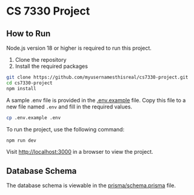 # CS 7330 Project

## How to Run

Node.js version 18 or higher is required to run this project.

1. Clone the repository
2. Install the required packages

```bash
git clone https://github.com/myusernamesthisreal/cs7330-project.git
cd cs7330-project
npm install
```

A sample .env file is provided in the [.env.example](.env.example) file. Copy this file to a new file named `.env` and fill in the required values.

```bash
cp .env.example .env
```

To run the project, use the following command:

```bash
npm run dev
```

Visit <http://localhost:3000> in a browser to view the project.

## Database Schema

The database schema is viewable in the [prisma/schema.prisma](prisma/schema.prisma) file.
